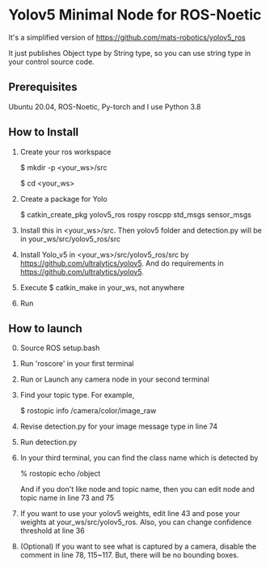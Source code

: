# Yolov5 Minimal Node for ROS-Noetic
It's a simplified version of https://github.com/mats-robotics/yolov5_ros

It just publishes Object type by String type, so you can use string type in your control source code. 

## Prerequisites
Ubuntu 20.04, ROS-Noetic, Py-torch
and I use Python 3.8

## How to Install
1. Create your ros workspace

    $ mkdir -p <your_ws>/src
    
    $ cd <your_ws>
    
    
3. Create a package for Yolo
    
    $ catkin_create_pkg yolov5_ros rospy roscpp std_msgs sensor_msgs
    
4. Install this in <your_ws>/src. Then yolov5 folder and detection.py will be in your_ws/src/yolov5_ros/src
5. Install Yolo_v5 in <your_ws>/src/yolov5_ros/src by https://github.com/ultralytics/yolov5. And do requirements in https://github.com/ultralytics/yolov5.
6. Execute $ catkin_make in your_ws, not anywhere
7. Run

## How to launch
0. Source ROS setup.bash
1. Run 'roscore' in your first terminal
2. Run or Launch any camera node in your second terminal
3. Find your topic type. For example,
    
    $ rostopic info /camera/color/image_raw
    
6. Revise detection.py for your image message type in line 74
7. Run detection.py
8. In your third terminal, you can find the class name which is detected by
    
    % rostopic echo /object
    
   And if you don't like node and topic name, then you can edit node and topic name in line 73 and 75
11. If you want to use your yolov5 weights, edit line 43 and pose your weights at your_ws/src/yolov5_ros. Also, you can change confidence threshold at line 36
12. (Optional) If you want to see what is captured by a camera, disable the comment in line 78, 115~117. But, there will be no bounding boxes. 
